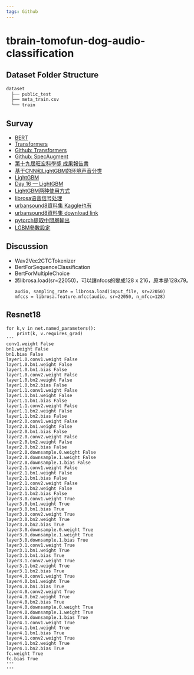 ```yaml
---
tags: Github
---
```


# tbrain-tomofun-dog-audio-classification
## Dataset Folder Structure
```bash
dataset
  ├── public_test
  ├── meta_train.csv
  └── train
```

## Survay
- [BERT](https://paperswithcode.com/method/bert)
- [Transformers](https://huggingface.co/transformers/)
- [Github: Transformers](https://github.com/huggingface/transformers)
- [Github: SpecAugment](https://github.com/DemisEom/SpecAugment)
- [第十九屆旺宏科學獎 成果報告書](https://www.mxeduc.org.tw/scienceaward/history/projectDoc/19th/doc/SA19-226_final.pdf)
- [基于CNN和LightGBM的环境声音分类](https://www.hanspub.org/journal/PaperInformation.aspx?PaperID=32564&#f5)
- [LightGBM](https://github.com/microsoft/LightGBM)
- [Day 16 — LightGBM](https://medium.com/@falconives/day-16-lightgbm-aa447494a763)
- [LightGBM两种使用方式](https://www.cnblogs.com/chenxiangzhen/p/10894306.html)
- [librosa语音信号处理](https://www.cnblogs.com/LXP-Never/p/11561355.html)
- [urbansound8資料集 Kaggle也有](https://urbansounddataset.weebly.com/urbansound8k.html)
- [urbansound8資料集 download link](https://zenodo.org/record/1203745/files/UrbanSound8K.tar.gz)
- [pytorch提取中間層輸出](https://segmentfault.com/a/1190000039426499)
- [LGBM參數設定](https://lightgbm.readthedocs.io/en/latest/Parameters.html)
## Discussion
- Wav2Vec2CTCTokenizer
- BertForSequenceClassification
- BertForMultipleChoice
- 將librosa.load(sr=22050)，可以讓nfccs的變成128 x 216，原本是128x79。
	```python=
	audio, sampling_rate = librosa.load(input_file, sr=22050)
	mfccs = librosa.feature.mfcc(audio, sr=22050, n_mfcc=128)
	```

## Resnet18
```
for k,v in net.named_parameters():
    print(k, v.requires_grad)
'''
conv1.weight False
bn1.weight False
bn1.bias False
layer1.0.conv1.weight False
layer1.0.bn1.weight False
layer1.0.bn1.bias False
layer1.0.conv2.weight False
layer1.0.bn2.weight False
layer1.0.bn2.bias False
layer1.1.conv1.weight False
layer1.1.bn1.weight False
layer1.1.bn1.bias False
layer1.1.conv2.weight False
layer1.1.bn2.weight False
layer1.1.bn2.bias False
layer2.0.conv1.weight False
layer2.0.bn1.weight False
layer2.0.bn1.bias False
layer2.0.conv2.weight False
layer2.0.bn2.weight False
layer2.0.bn2.bias False
layer2.0.downsample.0.weight False
layer2.0.downsample.1.weight False
layer2.0.downsample.1.bias False
layer2.1.conv1.weight False
layer2.1.bn1.weight False
layer2.1.bn1.bias False
layer2.1.conv2.weight False
layer2.1.bn2.weight False
layer2.1.bn2.bias False
layer3.0.conv1.weight True
layer3.0.bn1.weight True
layer3.0.bn1.bias True
layer3.0.conv2.weight True
layer3.0.bn2.weight True
layer3.0.bn2.bias True
layer3.0.downsample.0.weight True
layer3.0.downsample.1.weight True
layer3.0.downsample.1.bias True
layer3.1.conv1.weight True
layer3.1.bn1.weight True
layer3.1.bn1.bias True
layer3.1.conv2.weight True
layer3.1.bn2.weight True
layer3.1.bn2.bias True
layer4.0.conv1.weight True
layer4.0.bn1.weight True
layer4.0.bn1.bias True
layer4.0.conv2.weight True
layer4.0.bn2.weight True
layer4.0.bn2.bias True
layer4.0.downsample.0.weight True
layer4.0.downsample.1.weight True
layer4.0.downsample.1.bias True
layer4.1.conv1.weight True
layer4.1.bn1.weight True
layer4.1.bn1.bias True
layer4.1.conv2.weight True
layer4.1.bn2.weight True
layer4.1.bn2.bias True
fc.weight True
fc.bias True
'''
'''